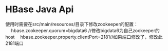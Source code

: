 #  HBase Java Api
   使用时需要在src/main/resources/目录下修改zookeeper的配置：
　 hbase.zookeeper.quorum=bigdata6 //修改bigdata6为自己zookeeper的host
 　hbase.zookeeper.property.clientPort=2181//如果端口修改了，修改此2181端口
